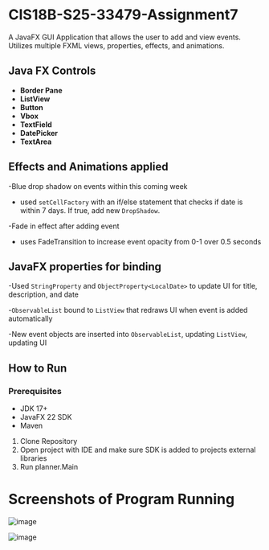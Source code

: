# CIS18B-S25-33479-Assignment7

A JavaFX GUI Application that allows the user to add and view events.
Utilizes multiple FXML views, properties, effects, and animations. 

## Java FX Controls

- **Border Pane**
- **ListView**
- **Button**
- **Vbox**
- **TextField**
- **DatePicker**
- **TextArea**

## Effects and Animations applied

-Blue drop shadow on events within this coming week
  * used `setCellFactory` with an if/else statement that checks if date is within 7 days. If true, add new `DropShadow`.
    
-Fade in effect after adding event
  * uses FadeTransition to increase event opacity from 0-1 over 0.5 seconds

## JavaFX properties for binding

-Used `StringProperty` and `ObjectProperty<LocalDate>` to update UI for title, description, and date

-`ObservableList` bound to `ListView` that redraws UI when event is added automatically

-New event objects are inserted into `ObservableList`, updating `ListView`, updating UI

## How to Run

### Prerequisites

- JDK 17+
- JavaFX 22 SDK
- Maven
  
1. Clone Repository
2. Open project with IDE and make sure SDK is added to projects external libraries
3. Run planner.Main

# Screenshots of Program Running

![image](https://github.com/user-attachments/assets/f74f40a8-d5ca-4524-88c4-2c58cf6ccf94)

![image](https://github.com/user-attachments/assets/fd2cdd15-1f82-400b-a118-d649a3650405)

